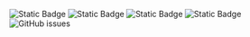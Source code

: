 ![Static Badge](https://img.shields.io/badge/blacklists-60-000000) ![Static Badge](https://img.shields.io/badge/blacklisted-2669009-cc0000) ![Static Badge](https://img.shields.io/badge/whitelisted-2245-00CC00) ![Static Badge](https://img.shields.io/badge/streaming_blacklist-28107-000000) ![GitHub issues](https://img.shields.io/github/issues/fabriziosalmi/blacklists)
